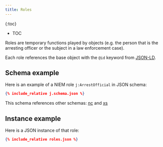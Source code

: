 ```yaml
---
title: Roles
---
```


{:toc}
- TOC

Roles are temporary functions played by objects (e.g. the person that is the arresting officer or the subject in a law enforcement case).

Each role references the base object with the `@id` keyword from [JSON-LD](../../json-ld).

## Schema example

Here is an example of a NIEM role `j:ArrestOfficial` in JSON schema:

```json
{% include_relative j.schema.json %}
```

This schema references other schemas: [nc](nc.schema.json) and [xs](xs.schema.json)

## Instance example

Here is a JSON instance of that role:

```json
{% include_relative roles.json %}
```
